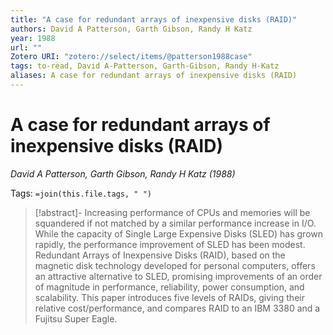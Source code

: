 ```yaml
---
title: "A case for redundant arrays of inexpensive disks (RAID)"
authors: David A Patterson, Garth Gibson, Randy H Katz
year: 1988
url: ""
Zotero URI: "zotero://select/items/@patterson1988case"
tags: to-read, David A-Patterson, Garth-Gibson, Randy H-Katz
aliases: A case for redundant arrays of inexpensive disks (RAID)
---
```


# A case for redundant arrays of inexpensive disks (RAID)  
_David A Patterson, Garth Gibson, Randy H Katz (1988)_

Tags: `=join(this.file.tags, " ")`

> [!abstract]-
> Increasing performance of CPUs and memories will be squandered if not matched by a similar performance increase in I/O. While the capacity of Single Large Expensive Disks (SLED) has grown rapidly, the performance improvement of SLED has been modest. Redundant Arrays of Inexpensive Disks (RAID), based on the magnetic disk technology developed for personal computers, offers an attractive alternative to SLED, promising improvements of an order of magnitude in performance, reliability, power consumption, and scalability. This paper introduces five levels of RAIDs, giving their relative cost/performance, and compares RAID to an IBM 3380 and a Fujitsu Super Eagle.



